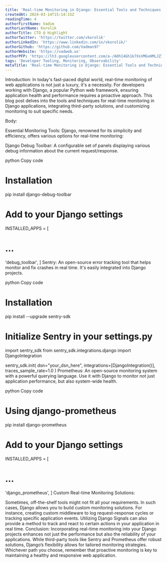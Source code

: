 ```yaml
---
title: 'Real-time Monitoring in Django: Essential Tools and Techniques'
createdAt: 2024-03-14T15:14:15Z
readingTime: 4
authorFirstName: Vadim
authorLastName: Korolik
authorTitle: CTO @ Highlight 
authorTwitter: 'https://twitter.com/vkorolik'
authorLinkedIn: 'https://www.linkedin.com/in/vkorolik/'
authorGithub: 'https://github.com/Vadman97'
authorWebsite: 'https://vadweb.us'
authorPFP: 'https://lh3.googleusercontent.com/a-/AOh14Gh1k7XsVMGxHMLJZ7qesyddqn1y4EKjfbodEYiY=s96-c'
tags: 'Developer Tooling, Monitoring, Observability'
metaTitle: 'Real-time Monitoring in Django: Essential Tools and Techniques'
---
```


Introduction:
In today's fast-paced digital world, real-time monitoring of web applications is not just a luxury, it's a necessity. For developers working with Django, a popular Python web framework, ensuring application health and performance requires a proactive approach. This blog post delves into the tools and techniques for real-time monitoring in Django applications, integrating third-party solutions, and customizing monitoring to suit specific needs.

Body:

Essential Monitoring Tools:
Django, renowned for its simplicity and efficiency, offers various options for real-time monitoring:

Django Debug Toolbar: A configurable set of panels displaying various debug information about the current request/response.

python
Copy code
# Installation
pip install django-debug-toolbar
# Add to your Django settings
INSTALLED_APPS = [
# ...
'debug_toolbar',
]
Sentry: An open-source error tracking tool that helps monitor and fix crashes in real time. It's easily integrated into Django projects.

python
Copy code
# Installation
pip install --upgrade sentry-sdk
# Initialize Sentry in your settings.py
import sentry_sdk
from sentry_sdk.integrations.django import DjangoIntegration

sentry_sdk.init(
dsn="your_dsn_here",
integrations=[DjangoIntegration()],
traces_sample_rate=1.0
)
Prometheus: An open-source monitoring system with a powerful querying language. Use it with Django to monitor not just application performance, but also system-wide health.

python
Copy code
# Using django-prometheus
pip install django-prometheus
# Add to your Django settings
INSTALLED_APPS = [
# ...
'django_prometheus',
]
Custom Real-time Monitoring Solutions:

Sometimes, off-the-shelf tools might not fit all your requirements. In such cases, Django allows you to build custom monitoring solutions. For instance, creating custom middleware to log request-response cycles or tracking specific application events.
Utilizing Django Signals can also provide a method to track and react to certain actions in your application in real time.
Conclusion:
Incorporating real-time monitoring into your Django projects enhances not just the performance but also the reliability of your applications. While third-party tools like Sentry and Prometheus offer robust solutions, Django’s flexibility allows for tailored monitoring strategies. Whichever path you choose, remember that proactive monitoring is key to maintaining a healthy and responsive web application.
